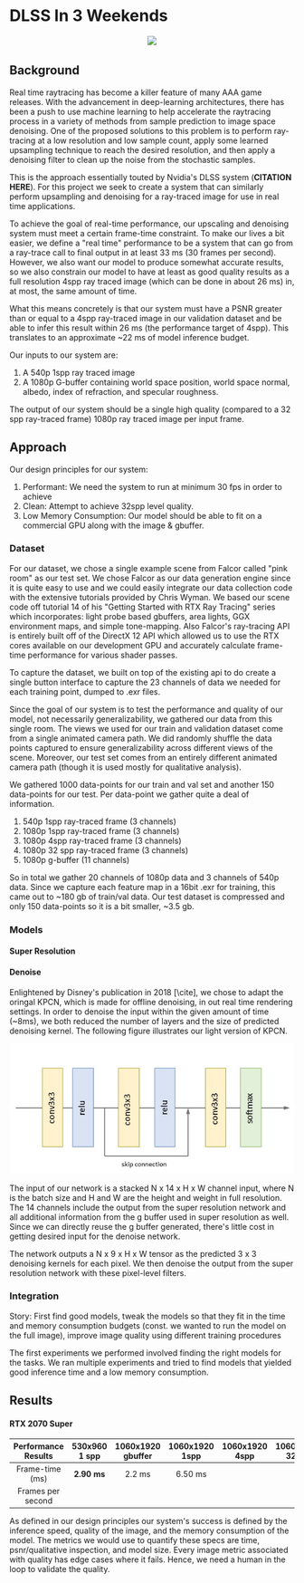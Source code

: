 # DLSS In 3 Weekends

<p align="center">
  <img src="./images/teaser-git.gif"/>
</p>

## Background

Real time raytracing has become a killer feature of many AAA game releases. With the advancement in deep-learning architectures, there has been a push to use machine learning to help accelerate the raytracing process in a variety of methods from sample prediction to image space denoising. One of the proposed solutions to this problem is to perform ray-tracing at a low resolution and low sample count, apply some learned upsampling technique to reach the desired resolution, and then apply a denoising filter to clean up the noise from the stochastic samples.

This is the approach essentially touted by Nvidia's DLSS system (**CITATION HERE**). For this project we seek to create a system that can similarly perform upsampling and denoising for a ray-traced image for use in real time applications. 

To achieve the goal of real-time performance, our upscaling and denoising system must meet a certain frame-time constraint. To make our lives a bit easier, we define a "real time"  performance to be a system that can go from a ray-trace call to final output in at least 33 ms (30 frames per second). However, we also want our model to produce somewhat accurate results, so we also constrain our model to have at least as good quality results as a full resolution 4spp ray traced image (which can be done in about 26 ms) in, at most, the same amount of time. 

What this means concretely is that our system must have a PSNR greater than or equal to a 4spp ray-traced image in our validation dataset and be able to infer this result within 26 ms (the performance target of 4spp). This translates to an approximate ~22 ms of model inference budget.

Our inputs to our system are:
1. A 540p 1spp ray traced image
2. A 1080p G-buffer containing world space position, world space normal, albedo, index of refraction, and specular roughness.

The output of our system should be a single high quality (compared to a 32 spp ray-traced frame) 1080p ray traced image per input frame.

## Approach

Our design principles for our system:
1. Performant: We need the system to run at minimum 30 fps in order to achieve 
2. Clean: Attempt to achieve 32spp level quality.
3. Low Memory Consumption: Our model should be able to fit on a commercial GPU along with the image & gbuffer.

### Dataset

For our dataset, we chose a single example scene from Falcor called "pink room" as our test set. We chose Falcor as our data generation engine since it is quite easy to use and we could easily integrate our data collection code with the extensive tutorials provided by Chris Wyman. We based our scene code off tutorial 14 of his "Getting Started with RTX Ray Tracing" series which incorporates: light probe based gbuffers, area lights, GGX environment maps, and simple tone-mapping. Also Falcor's ray-tracing API is entirely built off of the DirectX 12 API which allowed us to use the RTX cores available on our development GPU and accurately calculate frame-time performance for various shader passes.

To capture the dataset, we built on top of the existing api to do create a single button interface to capture the 23 channels of data we needed for each training point, dumped to .exr files.

Since the goal of our system is to test the performance and quality of our model, not necessarily generalizability, we gathered our data from this single room.
The views we used for our train and validation dataset come from a single animated camera path. We did randomly shuffle the data points captured to ensure generalizability across different views of the scene. Moreover, our test set comes from an entirely different animated camera path (though it is used mostly for qualitative analysis). 

We gathered 1000 data-points for our train and val set and another 150 data-points for our test. Per data-point we gather quite a deal of information.
1. 540p   1spp ray-traced frame (3 channels)
2. 1080p 1spp ray-traced frame (3 channels)
3. 1080p 4spp ray-traced frame (3 channels)
4. 1080p 32 spp ray-traced frame (3 channels)
5. 1080p g-buffer (11 channels)

So in total we gather 20 channels of 1080p data and 3 channels of 540p data. Since we capture each feature map in a 16bit .exr for training, this came out to ~180 gb of train/val data. Our test dataset is compressed and only 150 data-points so it is a bit smaller, ~3.5 gb.

### Models

#### Super Resolution

#### Denoise
Enlightened by Disney's publication in 2018 [\cite], we chose to adapt the oringal KPCN, which is made for offline denoising, in out real time rendering settings. In order to denoise the input within the given amount of time (~8ms), we both reduced the number of layers and the size of predicted denoising kernel. The following figure illustrates our light version of KPCN.

<p align="center">
  <img src="./images/denoise.jpg"/>
</p>

The input of our network is a stacked N x 14 x H x W channel input, where N is the batch size and H and W are the height and weight in full resolution. The 14 channels include the output from the super resolution network and all additional information from the g buffer used in super resolution as well. Since we can directly reuse the g buffer generated, there's little cost in getting desired input for the denoise network.

The network outputs a N x 9 x H x W tensor as the predicted 3 x 3 denoising kernels for each pixel. We then denoise the output from the super resolution network with these pixel-level filters.

### Integration
Story: First find good models, tweak the models so that they fit in the time and memory consumption budgets (const. we wanted to run the model on the full image), improve image quality using different training procedures

The first experiments we performed involved finding the right models for the tasks. We ran multiple experiments and tried to find models that yielded good inference time and a low memory consumption.  

## Results

#### RTX 2070 Super

| Performance Results |530x960 1 spp|1060x1920  gbuffer|1060x1920 1spp|1060x1920 4spp|1060x1920 32spp|
|:-:|:-:|:-:|:-:| :-: | :-: | 
| Frame-time (ms)| **2.90 ms** | 2.2 ms |6.50 ms  | | |
|Frames per second|              |     |  | | |
As defined in our design principles our system's success is defined by the inference speed, quality of the image, and the memory consumption of the model. The metrics we would use to quantify these specs are time, psnr/qualitative inspection, and model size. Every image metric associated with quality has edge cases where it fails. Hence, we need a human in the loop to validate the quality.



<!--stackedit_data:
eyJoaXN0b3J5IjpbLTE2NTk5Nzg2MjIsMTA4MTc4NzA4NywtMT
Q1NzMwMzQ1LC0xMjg4MDEzOTYzLDE3MTgzNzE2OTMsLTM2MzM5
MzAxNSwtNzc5MjcxMDI0LDgzMjIxMTY3LC0xNDY0NTY5MDA1XX
0=
-->
